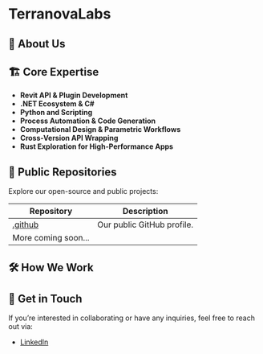 # TerranovaLabs

## 🚀 About Us

## 🏗 Core Expertise
- **Revit API & Plugin Development**
- **.NET Ecosystem & C#**
- **Python and Scripting**
- **Process Automation & Code Generation**
- **Computational Design & Parametric Workflows**
- **Cross-Version API Wrapping**
- **Rust Exploration for High-Performance Apps**

## 📂 Public Repositories
Explore our open-source and public projects:

| Repository | Description |
|------------|------------|
| [.github](https://github.com/TerranovaLabs/.github/tree/main) | Our public GitHub profile. |
| More coming soon... |

## 🛠 How We Work

## 🎯 Get in Touch
If you’re interested in collaborating or have any inquiries, feel free to reach out via:
- [LinkedIn](https://www.linkedin.com/in/nathan-terranova/)

